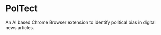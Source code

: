 # PolTect
An AI based Chrome Browser extension to identify political bias in digital news articles.
